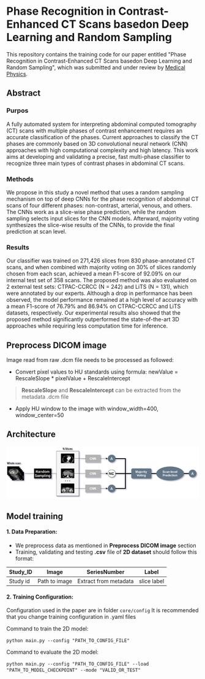 # Phase Recognition in Contrast-Enhanced CT Scans basedon Deep Learning and Random Sampling

This repository contains the training code for our paper entitled "Phase Recognition in Contrast-Enhanced CT Scans basedon Deep Learning and Random Sampling", which was submitted and under review by [Medical Physics](https://www.medphys.org/).


## Abstract 

### Purpos
A fully automated system for interpreting abdominal computed tomography (CT) scans with multiple phases of contrast enhancement requires an accurate classification of the phases. Current approaches to classify the CT phases are commonly based on 3D convolutional neural network (CNN) approaches with high computational complexity and high latency. This work aims at developing and validating a precise, fast multi-phase classifier to recognize three main types of contrast phases in abdominal CT scans.

### Methods
We propose in this study a novel method that uses a random sampling mechanism on top of deep CNNs for the phase recognition of abdominal CT scans of four different phases: non-contrast, arterial, venous, and others. The CNNs work as a slice-wise phase prediction, while the random sampling selects input slices for the CNN models. Afterward, majority voting synthesizes the slice-wise results of the CNNs, to provide the final prediction at scan level.

### Results
Our classifier was trained on 271,426 slices from 830 phase-annotated CT scans, and when combined with majority voting on 30% of slices randomly chosen from each scan, achieved a mean F1-score of 92.09% on our internal test set of 358 scans. The proposed method was also evaluated on 2 external test sets: CTPAC-CCRCC (N = 242) and LiTS (N = 131), which were annotated by our experts. Although a drop in performance has been observed, the model performance remained at a high level of accuracy with a mean F1-score of 76.79% and 86.94% on CTPAC-CCRCC and LiTS datasets, respectively. Our experimental results also showed that the proposed method significantly outperformed the state-of-the-art 3D approaches while requiring less computation time for inference.


## Preprocess DICOM image

 Image read from raw .dcm file needs to be processed as followed:
 
 - Convert pixel values to HU standards using formula: 
 newValue = RescaleSlope * pixelValue + RescaleIntercept 
 > **RescaleSlope** and **RescaleIntercept** can be extracted from the metadata  .dcm file
 - Apply HU window to the image with window_width=400, window_center=50 


## Architecture
![](images/Pipeline_1.png)


## Model training

#### 1.  Data Preparation:

- We preprocess data as mentioned in **Preprocess DICOM image** section
- Training, validating and testing **.csv** file of **2D dataset** should follow this format:

| Study_ID  | Image       			  |  SeriesNumber  			   | Label  |
|-------------|--------------------|--------------------------- |-----|
| Study id    | Path to image    | Extract from metadata | slice label |


#### 2.  Training Configuration:

Configuration used in the paper are in folder `core/config`
It is  recommended that you change training configuration in .yaml files

Command to train the 2D model:
```
python main.py --config "PATH_TO_CONFIG_FILE"
```
Command to evaluate the 2D model:
```
python main.py --config "PATH_TO_CONFIG_FILE" --load "PATH_TO_MODEL_CHECKPOINT" --mode "VALID_OR_TEST"
```
